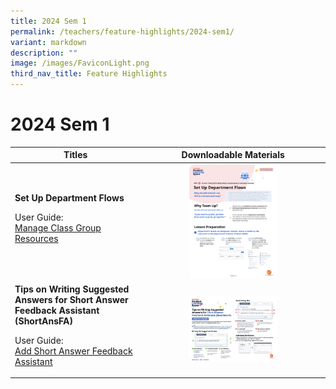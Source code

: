 ```yaml
---
title: 2024 Sem 1
permalink: /teachers/feature-highlights/2024-sem1/
variant: markdown
description: ""
image: /images/FaviconLight.png
third_nav_title: Feature Highlights
---
```

<h1>2024 Sem 1</h1>
<style>
img {
border-radius: 5%
}
</style>
<table>
<thead>
<tr>
<th style="text-align: center;">Titles</th>
<th style="text-align: center;">Downloadable Materials</th>
</tr>
</thead>
<tbody>
<tr>
<td style="text-align: left;">
<strong>Set Up Department Flows</strong>
<p>User Guide:<br>
<a target="_blank" href="/teacher-user-guide/organise/manage-class-group-resources/">Manage Class Group Resources</a></p>
</td>
<td style="text-align: center;">
<a target="_blank" href="/files/Marcomms/Feature%20Highlights/setupdepartmentflows.pdf">
<img style="width: 50%;" src="/images/2Teacher/Marcomms/Feature%20Highlights/setupdepartmentflows.png">
</a>
</td>
</tr>		
<tr>
<td style="text-align: left;">
<strong>Tips on Writing Suggested Answers for Short Answer Feedback Assistant (ShortAnsFA)</strong>
<p>User Guide:<br>
<a target="_blank" href="/teacher-user-guide/assess/add-short-answer-feedback-assistant/">Add Short Answer Feedback Assistant</a></p>
</td>
<td style="text-align: center;">
<a target="_blank" href="/files/Marcomms/Feature%20Highlights/shortansfaposter.pdf">
<img style="width: 50%;" src="/images/2Teacher/Marcomms/Feature%20Highlights/shortansfaposter.png">
</a>
</td>
</tr>			
</tbody>
</table>



